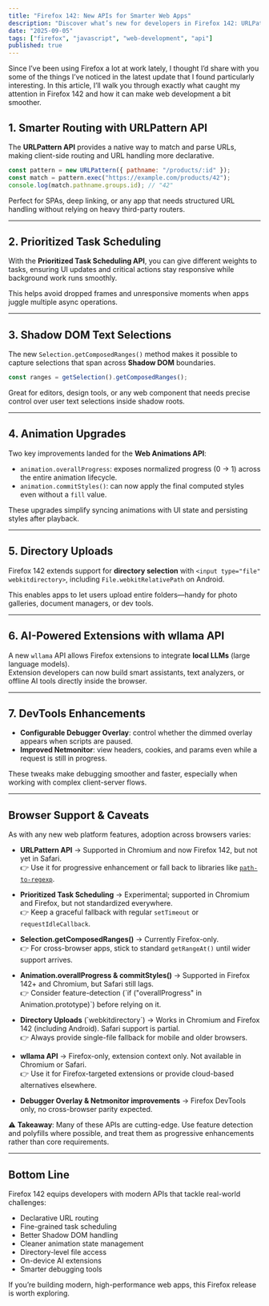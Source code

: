 ```yaml
---
title: "Firefox 142: New APIs for Smarter Web Apps"
description: "Discover what’s new for developers in Firefox 142: URLPattern API, Prioritized Task Scheduling, Shadow DOM selections, improved animations, directory uploads, and more."
date: "2025-09-05"
tags: ["firefox", "javascript", "web-development", "api"]
published: true
---
```


Since I’ve been using Firefox a lot at work lately, I thought I’d share with you some of the things I’ve noticed in the latest update that I found particularly interesting. In this article, I’ll walk you through exactly what caught my attention in Firefox 142 and how it can make web development a bit smoother.

## 1. Smarter Routing with URLPattern API

The **URLPattern API** provides a native way to match and parse URLs, making client-side routing and URL handling more declarative.
```js
const pattern = new URLPattern({ pathname: "/products/:id" });
const match = pattern.exec("https://example.com/products/42");
console.log(match.pathname.groups.id); // "42"
```

Perfect for SPAs, deep linking, or any app that needs structured URL handling without relying on heavy third-party routers.

---

## 2. Prioritized Task Scheduling

With the **Prioritized Task Scheduling API**, you can give different weights to tasks, ensuring UI updates and critical actions stay responsive while background work runs smoothly.

This helps avoid dropped frames and unresponsive moments when apps juggle multiple async operations.

---

## 3. Shadow DOM Text Selections

The new `Selection.getComposedRanges()` method makes it possible to capture selections that span across **Shadow DOM** boundaries.  

```js
const ranges = getSelection().getComposedRanges();
```

Great for editors, design tools, or any web component that needs precise control over user text selections inside shadow roots.

---

## 4. Animation Upgrades

Two key improvements landed for the **Web Animations API**:

- `animation.overallProgress`: exposes normalized progress (0 → 1) across the entire animation lifecycle.  
- `animation.commitStyles()`: can now apply the final computed styles even without a `fill` value.

These upgrades simplify syncing animations with UI state and persisting styles after playback.

---

## 5. Directory Uploads

Firefox 142 extends support for **directory selection** with `<input type="file" webkitdirectory>`, including `File.webkitRelativePath` on Android.  

This enables apps to let users upload entire folders—handy for photo galleries, document managers, or dev tools.

---

## 6. AI-Powered Extensions with wllama API

A new `wllama` API allows Firefox extensions to integrate **local LLMs** (large language models).  
Extension developers can now build smart assistants, text analyzers, or offline AI tools directly inside the browser.

---

## 7. DevTools Enhancements

- **Configurable Debugger Overlay**: control whether the dimmed overlay appears when scripts are paused.  
- **Improved Netmonitor**: view headers, cookies, and params even while a request is still in progress.

These tweaks make debugging smoother and faster, especially when working with complex client-server flows.

---

## Browser Support & Caveats

As with any new web platform features, adoption across browsers varies:

- **URLPattern API** → Supported in Chromium and now Firefox 142, but not yet in Safari.  
  👉 Use it for progressive enhancement or fall back to libraries like [`path-to-regexp`](https://github.com/pillarjs/path-to-regexp).

- **Prioritized Task Scheduling** → Experimental; supported in Chromium and Firefox, but not standardized everywhere.  
  👉 Keep a graceful fallback with regular `setTimeout` or `requestIdleCallback`.

- **Selection.getComposedRanges()** → Currently Firefox-only.  
  👉 For cross-browser apps, stick to standard `getRangeAt()` until wider support arrives.

- **Animation.overallProgress & commitStyles()** → Supported in Firefox 142+ and Chromium, but Safari still lags.  
  👉 Consider feature-detection (\`if ("overallProgress" in Animation.prototype)\`) before relying on it.

- **Directory Uploads** (\`webkitdirectory\`) → Works in Chromium and Firefox 142 (including Android). Safari support is partial.  
  👉 Always provide single-file fallback for mobile and older browsers.

- **wllama API** → Firefox-only, extension context only. Not available in Chromium or Safari.  
  👉 Use it for Firefox-targeted extensions or provide cloud-based alternatives elsewhere.

- **Debugger Overlay & Netmonitor improvements** → Firefox DevTools only, no cross-browser parity expected.  

⚠️ **Takeaway**: Many of these APIs are cutting-edge. Use feature detection and polyfills where possible, and treat them as progressive enhancements rather than core requirements.

---

## Bottom Line

Firefox 142 equips developers with modern APIs that tackle real-world challenges:

- Declarative URL routing  
- Fine-grained task scheduling  
- Better Shadow DOM handling  
- Cleaner animation state management  
- Directory-level file access  
- On-device AI extensions  
- Smarter debugging tools  

If you’re building modern, high-performance web apps, this Firefox release is worth exploring.
